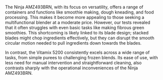 The Ninja AMZ493BRN, with its focus on versatility, offers a range of containers and functions like smoothie making, dough kneading, and food processing. This makes it become more appealing to those seeking a multifunctional blender at a moderate price. However, our tests revealed that it often struggles with even basic tasks like making fibrous green smoothies. This shortcoming is likely linked to its blade design; stacked blades might chop ingredients effectively, but they can disrupt the smooth circular motion needed to pull ingredients down towards the blades. 

In contrast, the Vitamix 5200 consistently excels across a wide range of tasks, from simple purees to challenging frozen blends. Its ease of use, with less need for manual intervention and straightforward cleaning, also contrasts sharply with the operational inconveniences of the Ninja AMZ493BRN.